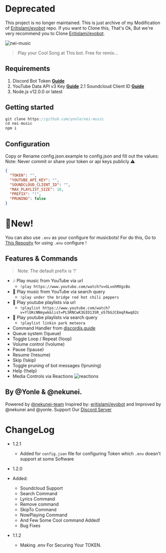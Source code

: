 # Deprecated
This project is no longer maintained. This is just archive of my Modification of [Eritislami/evobot](https://github.com/eritislami/evobot) repo.
If you want to Clone this, That's Ok, But we're very recommend you to Clone [Eritislami/evobot](https://github.com/eritislami/evobot). 

![nei-music](https://cdn.glitch.com/1a3dfe50-5648-4538-9499-d5a39ac7b798%2FUntitled71_20200720095138.png?v=1595213533503)
> Play your Cool Song at This bot. Free for remix...

## Requirements

1. Discord Bot Token **[Guide](https://discordjs.guide/preparations/setting-up-a-bot-application.html#creating-your-bot)**
2. YouTube Data API v3 Key **[Guide](https://developers.google.com/youtube/v3/getting-started)**
 2.1 Soundcloud Client ID **[Guide](https://github.com/zackradisic/node-soundcloud-downloader)**
3. Node.js v12.0.0 or latest

## Getting started
```javascript
git clone https://github.com/yonle/nei-music
cd nei-music
npm i
```


## Configuration

Copy or Rename config.json.example to config.json and fill out the values:
Note: Never commit or share your token or api keys publicly ⚠️
```json
{
  "TOKEN": "",
  "YOUTUBE_API_KEY": "",
  "SOUNDCLOUD_CLIENT_ID": "",
  "MAX_PLAYLIST_SIZE": 10,
  "PREFIX": "!",
  "PRUNING": false
}
```
# 🌟New!
You can also use `.env` as your configure for musicbots! For do this, Go to [This Reposity](https://github.com/nekunei/nei-music) for using `.env` configure !

## Features & Commands

> Note: The default prefix is '!'

* 🎶 Play music from YouTube via url
  * `!play https://www.youtube.com/watch?v=GLvohMXgcBo`
* 🔎 Play music from YouTube via search query
  * `!play under the bridge red hot chili peppers`
* 📃 Play youtube playlists via url
  * `!playlist https://www.youtube.com/watch?v=YlUKcNNmywk&list=PL5RNCwK3GIO13SR_o57bGJCEmqFAwq82c`
* 🔎 Play youtube playlists via search query
  * `!playlist linkin park meteora`
* Command Handler from [discordjs.guide](https://discordjs.guide/)
* Queue system (!queue)
* Toggle Loop / Repeat (!loop)
* Volume control (!volume)
* Pause (!pause)
* Resume (!resume)
* Skip (!skip)
* Toggle pruning of bot messages (!pruning)
* Help (!help)
* Media Controls via Reactions
![reactions](https://cdn.glitch.com/1a3dfe50-5648-4538-9499-d5a39ac7b798%2FIMG_20200720_094549.JPG?v=1595213171592)

## By @Yonle & @nekunei. 
Powered by <a href="https://glitch.com/@nekunei-team">@nekunei-team</a>
Inspired by: [eritislami/evobot](https://github.com/eritislami/evobot) and Improved by @nekunei and @yonle.
Support Our <a href="https://discord.gg/FJwXgEF">Discord Server</a>
# ChangeLog

* 1.2.1
   - Added for `config.json` file for configuring Token which `.env` doesn't support at some Software

* 1.2.0 
 * Added:
   - Soundcloud Support
   - Search Command
   - Lyrics Command 
   - Remove command
   - SkipTo Command
   - NowPlaying Command
   - And Few Some Cool command Added!
   - Bug Fixes

* 1.1.2 
  * Making .env For Securing Your TOKEN.
